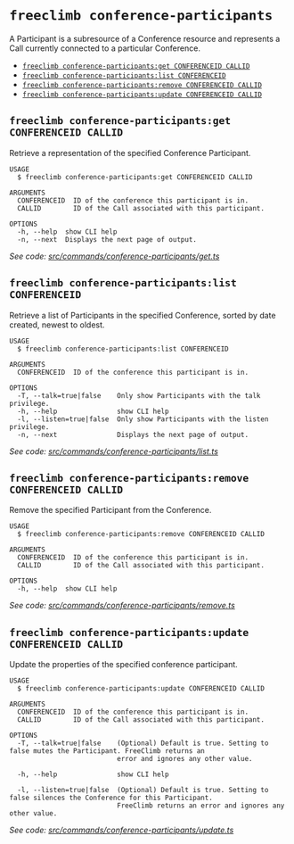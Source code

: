 `freeclimb conference-participants`
===================================

A Participant is a subresource of a Conference resource and represents a Call currently connected to a particular Conference.

* [`freeclimb conference-participants:get CONFERENCEID CALLID`](#freeclimb-conference-participantsget-conferenceid-callid)
* [`freeclimb conference-participants:list CONFERENCEID`](#freeclimb-conference-participantslist-conferenceid)
* [`freeclimb conference-participants:remove CONFERENCEID CALLID`](#freeclimb-conference-participantsremove-conferenceid-callid)
* [`freeclimb conference-participants:update CONFERENCEID CALLID`](#freeclimb-conference-participantsupdate-conferenceid-callid)

## `freeclimb conference-participants:get CONFERENCEID CALLID`

Retrieve a representation of the specified Conference Participant.

```
USAGE
  $ freeclimb conference-participants:get CONFERENCEID CALLID

ARGUMENTS
  CONFERENCEID  ID of the conference this participant is in.
  CALLID        ID of the Call associated with this participant.

OPTIONS
  -h, --help  show CLI help
  -n, --next  Displays the next page of output.
```

_See code: [src/commands/conference-participants/get.ts](https://github.com/jblack-vail/freeclimb-cli-cd-test/blob/v0.1.13/src/commands/conference-participants/get.ts)_

## `freeclimb conference-participants:list CONFERENCEID`

Retrieve a list of Participants in the specified Conference, sorted by date created, newest to oldest.

```
USAGE
  $ freeclimb conference-participants:list CONFERENCEID

ARGUMENTS
  CONFERENCEID  ID of the conference this participant is in.

OPTIONS
  -T, --talk=true|false    Only show Participants with the talk privilege.
  -h, --help               show CLI help
  -l, --listen=true|false  Only show Participants with the listen privilege.
  -n, --next               Displays the next page of output.
```

_See code: [src/commands/conference-participants/list.ts](https://github.com/jblack-vail/freeclimb-cli-cd-test/blob/v0.1.13/src/commands/conference-participants/list.ts)_

## `freeclimb conference-participants:remove CONFERENCEID CALLID`

Remove the specified Participant from the Conference.

```
USAGE
  $ freeclimb conference-participants:remove CONFERENCEID CALLID

ARGUMENTS
  CONFERENCEID  ID of the conference this participant is in.
  CALLID        ID of the Call associated with this participant.

OPTIONS
  -h, --help  show CLI help
```

_See code: [src/commands/conference-participants/remove.ts](https://github.com/jblack-vail/freeclimb-cli-cd-test/blob/v0.1.13/src/commands/conference-participants/remove.ts)_

## `freeclimb conference-participants:update CONFERENCEID CALLID`

Update the properties of the specified conference participant.

```
USAGE
  $ freeclimb conference-participants:update CONFERENCEID CALLID

ARGUMENTS
  CONFERENCEID  ID of the conference this participant is in.
  CALLID        ID of the Call associated with this participant.

OPTIONS
  -T, --talk=true|false    (Optional) Default is true. Setting to false mutes the Participant. FreeClimb returns an
                           error and ignores any other value.

  -h, --help               show CLI help

  -l, --listen=true|false  (Optional) Default is true. Setting to false silences the Conference for this Participant.
                           FreeClimb returns an error and ignores any other value.
```

_See code: [src/commands/conference-participants/update.ts](https://github.com/jblack-vail/freeclimb-cli-cd-test/blob/v0.1.13/src/commands/conference-participants/update.ts)_
